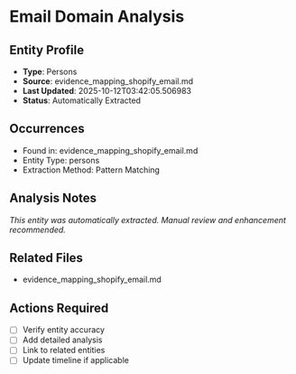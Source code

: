 # Email Domain Analysis

## Entity Profile
- **Type**: Persons
- **Source**: evidence_mapping_shopify_email.md
- **Last Updated**: 2025-10-12T03:42:05.506983
- **Status**: Automatically Extracted

## Occurrences
- Found in: evidence_mapping_shopify_email.md
- Entity Type: persons
- Extraction Method: Pattern Matching

## Analysis Notes
*This entity was automatically extracted. Manual review and enhancement recommended.*

## Related Files
- evidence_mapping_shopify_email.md

## Actions Required
- [ ] Verify entity accuracy
- [ ] Add detailed analysis
- [ ] Link to related entities
- [ ] Update timeline if applicable
